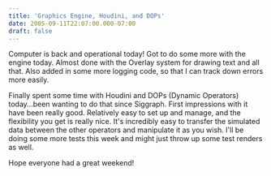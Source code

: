 ```yaml
---
title: 'Graphics Engine, Houdini, and DOPs'
date: 2005-09-11T22:07:00.000-07:00
draft: false
---
```


Computer is back and operational today! Got to do some more with the engine today. Almost done with the Overlay system for drawing text and all that. Also added in some more logging code, so that I can track down errors more easily.

Finally spent some time with Houdini and DOPs (Dynamic Operators) today...been wanting to do that since Siggraph. First impressions with it have been really good. Relatively easy to set up and manage, and the flexibility you get is really nice. It's incredibly easy to transfer the simulated data between the other operators and manipulate it as you wish. I'll be doing some more tests this week and might just throw up some test renders as well.

Hope everyone had a great weekend!
